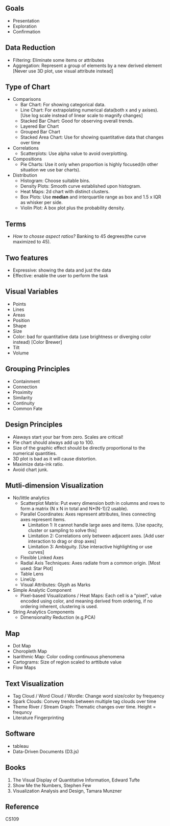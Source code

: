 ## Goals
- Presentation
- Exploration
- Confirmation

## Data Reduction 
- Filtering: Eliminate some items or attributes
- Aggregation: Represent a group of elements by a new derived element  
[Never use 3D plot, use visual attribute instead]

## Type of Chart 
+ Comparisons
    - Bar Chart: For showing categorical data.
    - Line Chart: For extrapolating numerical data(both x and y axises). [Use log scale instead of linear scale to magnify changes]
    - Stacked Bar Chart: Good for observing overall trends.
    - Layered Bar Chart
    - Grouped Bar Chart
    - Stacked Area Chart: Use for showing quantitative data that changes over time
+ Correlations
    - Scatterplots: Use alpha value to avoid overplotting.
+ Compositions
    - Pie Charts: Use it only when proportion is highly focused(In other situation we use bar charts).
+ Distribution
    - Histogram: Choose suitable bins.
    - Density Plots: Smooth curve established upon histogram.
    - Heat Maps: 2d chart with distinct clusters.
    - Box Plots: Use **median** and interquartile range as box and 1.5 x IQR as whisker per side.
    - Violin Plot: A box plot plus the probability density.

## Terms 
- *How to chosse aspect ratios?* Banking to 45 degrees(the curve maximized to 45).

## Two features
- Expressive: showing the data and just the data
- Effective: enable the user to perform the task

## Visual Variables
- Points
- Lines
- Areas
- Position
- Shape
- Size
- Color: bad for quantitative data (use brightness or diverging color instead) [Color Brewer]
- Tilt
- Volume

## Grouping Principles
- Containment
- Connection
- Proximity
- Similarity
- Continuity
- Common Fate

## Design Principles
- Alaways start your bar from zero. Scales are critical!
- Pie chart should always add up to 100.
- Size of the graphic effect should be directly proportional to the numerical quantities.
- 3D plot is bad as it will cause distortion.
- Maximize data-ink ratio.
- Avoid chart junk.

## Mutli-dimension Visualization
+ No/little analytics
    - Scatterplot Matrix: Put every dimension both in columns and rows to form a matrix (N x N in total and N*(N-1)/2 usable).
    - Parallel Coordinates: Axes represent attributes, lines connecting axes represent items. 
        - Limitation 1: It cannot handle large axes and items. [Use opacity, cluster or sampling to solve this] 
        - Limitation 2: Correlations only between adjacent axes. [Add user interaction to drag or drop axes]
        - Limitation 3: Ambiguity. [Use interactive highlighting or use curves]
    - Flexible Linked Axes
    - Radial Axis Techniques: Axes radiate from a common origin. [Most used: Star Plot]
    - Table Lens
    - LineUp
    - Visual Attributes: Glyph as Marks
+ Simple Analytic Component
    - Pixel-based Visualizations / Heat Maps: Each cell is a "pixel", value encoded using color, and meaning derived from ordering, if no ordering inherent, clustering is used.
+ String Analytics Components
    - Dimensionality Reduction (e.g.PCA)

## Map
- Dot Map
- Choropleth Map
- Isarithmic Map: Color coding continuous phenomena
- Cartograms: Size of region scaled to arttibute value
- Flow Maps

## Text Visualization
- Tag Cloud / Word Cloud / Wordle: Change word size/color by frequency
- Spark Clouds: Convey trends between multiple tag clouds over time
- Theme River / Stream Graph: Thematic changes over time. Height = frequncy
- Literature Fingerprinting

## Software
- tableau
- Data-Driven Documents (D3.js)

## Books
1. The Visual Display of Quantitative Information, Edward Tufte
2. Show Me the Numbers, Stephen Few
3. Visualization Analysis and Design, Tamara Munzner

## Reference
CS109

